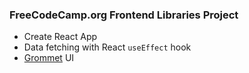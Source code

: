 ### FreeCodeCamp.org Frontend Libraries Project

- Create React App
- Data fetching with React `useEffect` hook
- [Grommet](https://v2.grommet.io/) UI
